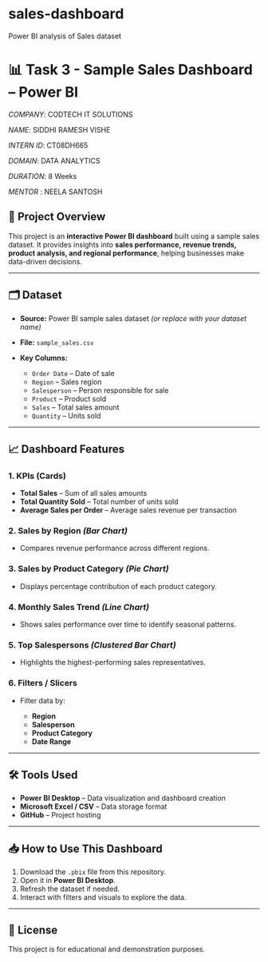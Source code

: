 # sales-dashboard
Power BI analysis of Sales dataset
# 📊 Task 3 - Sample Sales Dashboard – Power BI

*COMPANY*: CODTECH IT SOLUTIONS

*NAME*: SIDDHI RAMESH VISHE

*INTERN ID*: CT08DH665

*DOMAIN*: DATA ANALYTICS

*DURATION*: 8 Weeks

*MENTOR* : NEELA SANTOSH

## 📌 Project Overview

This project is an **interactive Power BI dashboard** built using a sample sales dataset.
It provides insights into **sales performance, revenue trends, product analysis, and regional performance**, helping businesses make data-driven decisions.

---

## 🗂 Dataset

* **Source:** Power BI sample sales dataset *(or replace with your dataset name)*
* **File:** `sample_sales.csv` 
* **Key Columns:**

  * `Order Date` – Date of sale
  * `Region` – Sales region
  * `Salesperson` – Person responsible for sale
  * `Product` – Product sold
  * `Sales` – Total sales amount
  * `Quantity` – Units sold

---

## 📈 Dashboard Features

### **1. KPIs (Cards)**

* **Total Sales** – Sum of all sales amounts
* **Total Quantity Sold** – Total number of units sold
* **Average Sales per Order** – Average sales revenue per transaction

### **2. Sales by Region** *(Bar Chart)*

* Compares revenue performance across different regions.

### **3. Sales by Product Category** *(Pie Chart)*

* Displays percentage contribution of each product category.

### **4. Monthly Sales Trend** *(Line Chart)*

* Shows sales performance over time to identify seasonal patterns.

### **5. Top Salespersons** *(Clustered Bar Chart)*

* Highlights the highest-performing sales representatives.

### **6. Filters / Slicers**

* Filter data by:

  * **Region**
  * **Salesperson**
  * **Product Category**
  * **Date Range**

---

## 🛠 Tools Used

* **Power BI Desktop** – Data visualization and dashboard creation
* **Microsoft Excel / CSV** – Data storage format
* **GitHub** – Project hosting

---

## 📥 How to Use This Dashboard

1. Download the `.pbix` file from this repository.
2. Open it in **Power BI Desktop**.
3. Refresh the dataset if needed.
4. Interact with filters and visuals to explore the data.

---

## 📄 License

This project is for educational and demonstration purposes.


